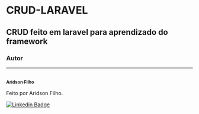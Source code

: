 # CRUD-LARAVEL
## CRUD feito em laravel para aprendizado do framework


### Autor
---

<a href="https://github.com/aridsonf">

 <br />
 <sub><b>Aridson Filho</b></sub></a>


Feito por Aridson Filho.

[![Linkedin Badge](https://img.shields.io/badge/-Aridson-blue?style=flat-square&logo=Linkedin&logoColor=white&link=https://www.linkedin.com/in/aridsonf/)](https://www.linkedin.com/in/aridsonf) 

